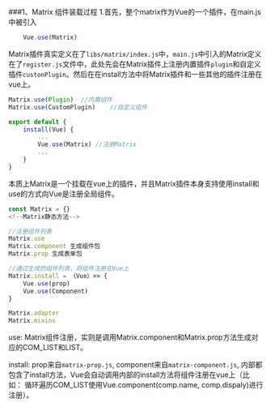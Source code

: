 ###1、Matrix 组件装载过程
1.首先，整个matrix作为Vue的一个插件，在main.js中被引入

```js
	Vue.use(Matrix)
```
Matrix插件真实定义在了``libs/matrix/index.js``中，``main.js``中引入的Matrix定义在了``register.js``文件中，此处先会在Matrix插件上注册内置插件``plugin``和自定义插件``custonPlugin``。然后在在install方法中将Matrix插件和一些其他的插件注册在vue上。

```js
Matrix.use(Plugin)	//内置组件
Matrix.use(CustomPlugin)	//自定义组件

export default {
	install(Vue) {
		...
		Vue.use(Matrix) //注册Matrix
		...
	}
}
```
本质上Matrix是一个挂载在vue上的插件，并且Matrix插件本身支持使用install和use的方式向Vue是注册全局组件。

```js
const Matrix = {}
<!--Matrix静态方法-->

//注册组件列表
Matrix.use
Matrix.component 生成组件包
Matrix.prop	生成表单包

//通过生成的组件列表，将组件注册在Vue上
Matrix.install = （Vue）=> {
	Vue.use(prop)
	Vue.use(Component)
}

Matrix.adapter
Matrix.mixins

```
use: Matrix组件注册，实则是调用Matrix.component和Matrix.prop方法生成对应的COM_LIST和LIST。

install: prop来自``matrix-prop.js``, component来自``matrix-component.js``, 内部都包含了install方法，Vue会自动调用内部的install方法将组件注册在vue上（比如： 循环遍历COM_LIST使用Vue.component(comp.name, comp.dispaly)进行注册）。